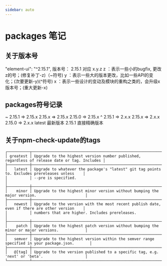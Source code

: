 ```yaml
---
sidebar: auto
---
```


# packages 笔记

## 关于版本号
"element-ui": "^2.15.1",
版本号：  2.15.1 对应 x.y.z
z ：表示一些小的bugfix, 更改z的号；(修复补丁-z)（~符号)
y ：表示一些大的版本更改，比如一些API的变化；(次要更新-y)(^符号)
x ：表示一些设计的变动及模块的重构之类的，会升级x版本号；(重大更新-x)

## packages符号记录
~
    2.15.1 => 2.15.x
    2.15.x => 2.15.x
    2.15.0 => 2.15.x
^
    2.15.1 => 2.x.x
    2.15.x => 2.x.x
    2.15.0 => 2.x.x
latest 最新版本
2.15.1 直接精确版本

## 关于npm-check-update的tags
    ┌──────────┬──────────────────────────────────────────────────────────────────────────────────────────────┐
    │ greatest │ Upgrade to the highest version number published, regardless of release date or tag. Includes │
    ├──────────┼──────────────────────────────────────────────────────────────────────────────────────────────┤
    │   latest │ Upgrade to whatever the package's "latest" git tag points to. Excludes prereleases unless    │
    │          │ --pre is specified.                                                                          │
    ├──────────┼──────────────────────────────────────────────────────────────────────────────────────────────┤
    │    minor │ Upgrade to the highest minor version without bumping the major version.                      │
    ├──────────┼──────────────────────────────────────────────────────────────────────────────────────────────┤
    │   newest │ Upgrade to the version with the most recent publish date, even if there are other version    │
    │          │ numbers that are higher. Includes prereleases.                                               │
    ├──────────┼──────────────────────────────────────────────────────────────────────────────────────────────┤
    │    patch │ Upgrade to the highest patch version without bumping the minor or major versions.            │
    ├──────────┼──────────────────────────────────────────────────────────────────────────────────────────────┤
    │   semver │ Upgrade to the highest version within the semver range specified in your package.json.       │
    ├──────────┼──────────────────────────────────────────────────────────────────────────────────────────────┤
    │   @[tag] │ Upgrade to the version published to a specific tag, e.g. 'next' or 'beta'.                   │
    └──────────┴──────────────────────────────────────────────────────────────────────────────────────────────┘